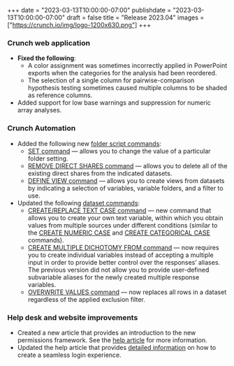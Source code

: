 +++
date = "2023-03-13T10:00:00-07:00"
publishdate = "2023-03-13T10:00:00-07:00"
draft = false
title = "Release 2023.04"
images = ["https://crunch.io/img/logo-1200x630.png"]
+++

### Crunch web application

- **Fixed the following**:
    - A color assignment was sometimes incorrectly applied in PowerPoint exports when the categories for the analysis had been reordered.
    - The selection of a single column for pairwise-comparison hypothesis testing sometimes caused multiple columns to be shaded as reference columns.
- Added support for low base warnings and suppression for numeric array analyses.

### Crunch Automation

- Added the following new [folder script commands](https://help.crunch.io/hc/en-us/sections/10343332025101-Folder-commands):
    - [SET command](https://help.crunch.io/hc/en-us/articles/13639703101709-SET-command) — allows you to change the value of a particular folder setting.
    - [REMOVE DIRECT SHARES command](https://help.crunch.io/hc/en-us/articles/13640380422157-REMOVE-DIRECT-SHARES-command) — allows you to delete all of the existing direct shares from the indicated datasets.
    - [DEFINE VIEW command](https://help.crunch.io/hc/en-us/articles/10521651144333-DEFINE-VIEW-command) — allows you to create views from datasets by indicating a selection of variables, variable folders, and a filter to use.
- Updated the following [dataset commands](https://help.crunch.io/hc/en-us/sections/360010677071-Dataset-commands):
    - [CREATE/REPLACE TEXT CASE command](https://help.crunch.io/hc/en-us/articles/13551320541325-CREATE-TEXT-CASE-command) — new command that allows you to create your own text variable, within which you obtain values from multiple sources under different conditions (similar to the [CREATE NUMERIC CASE](https://help.crunch.io/hc/en-us/articles/360045656352-CREATE-NUMERIC-CASE-command) and [CREATE CATEGORICAL CASE](https://help.crunch.io/hc/en-us/articles/360042039192-CREATE-CATEGORICAL-CASE-command) commands).
    - [CREATE MULTIPLE DICHOTOMY FROM command](https://help.crunch.io/hc/en-us/articles/360042039512-CREATE-MULTIPLE-DICHOTOMY-FROM-command) — now requires you to create individual variables instead of accepting a multiple input in order to provide better control over the responses’ aliases. The previous version did not allow you to provide user-defined subvariable aliases for the newly created multiple response variables.
    - [OVERWRITE VALUES command](https://help.crunch.io/hc/en-us/articles/360057819011-OVERWRITE-VALUES-command) — now replaces all rows in a dataset regardless of the applied exclusion filter.

### Help desk and website improvements

- Created a new article that provides an introduction to the new permissions framework. See the [help article](https://help.crunch.io/hc/en-us/articles/8462144449037-Introduction-to-the-new-permissions-framework) for more information.
- Updated the help article that provides [detailed information](https://help.crunch.io/hc/en-us/articles/360051387952-Creating-a-Seamless-Login-Experience) on how to create a seamless login experience.
